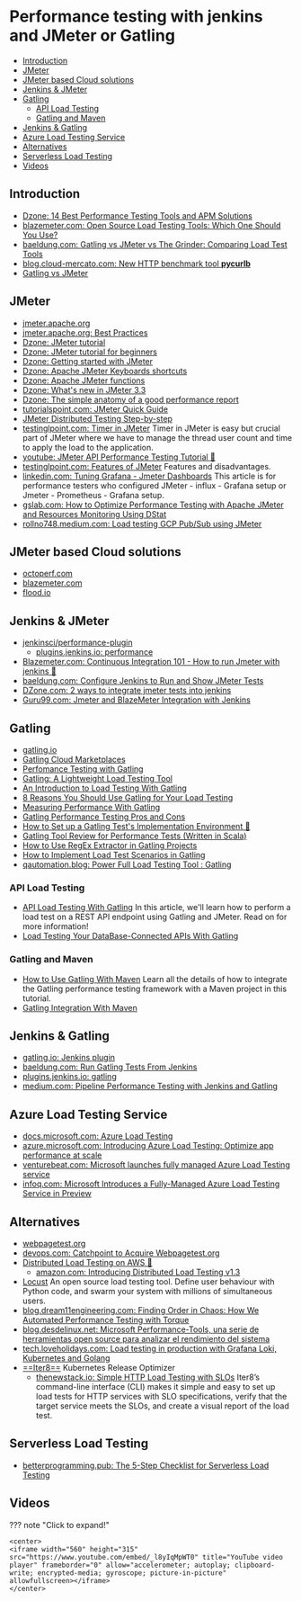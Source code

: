 # Performance testing with jenkins and JMeter or Gatling
- [Introduction](#introduction)
- [JMeter](#jmeter)
- [JMeter based Cloud solutions](#jmeter-based-cloud-solutions)
- [Jenkins & JMeter](#jenkins--jmeter)
- [Gatling](#gatling)
	- [API Load Testing](#api-load-testing)
	- [Gatling and Maven](#gatling-and-maven)
- [Jenkins & Gatling](#jenkins--gatling)
- [Azure Load Testing Service](#azure-load-testing-service)
- [Alternatives](#alternatives)
- [Serverless Load Testing](#serverless-load-testing)
- [Videos](#videos)

## Introduction
* [Dzone: 14 Best Performance Testing Tools and APM Solutions](https://dzone.com/articles/14-best-performance-testing-tools-and-apm-solution)
* [blazemeter.com: Open Source Load Testing Tools: Which One Should You Use?](https://www.blazemeter.com/blog/open-source-load-testing-tools-which-one-should-you-use)
* [baeldung.com: Gatling vs JMeter vs The Grinder: Comparing Load Test Tools](https://www.baeldung.com/gatling-jmeter-grinder-comparison)
* [blog.cloud-mercato.com: New HTTP benchmark tool **pycurlb**](https://blog.cloud-mercato.com/new-http-benchmark-tool-pycurlb/)
* [Gatling vs JMeter](https://dzone.com/articles/gatling-vs-jmeter)

## JMeter
* [jmeter.apache.org](https://jmeter.apache.org/)
* [jmeter.apache.org: Best Practices](https://jmeter.apache.org/usermanual/best-practices.html)
* [Dzone: JMeter tutorial](https://dzone.com/articles/jmeter-tutorial-1)
* [Dzone: JMeter tutorial for beginners](https://dzone.com/articles/jmeter-tutorial-for-beginners-jmeter-load-testing)
* [Dzone: Getting started with JMeter](https://dzone.com/articles/getting-started-with-jmeter-a-basic-tutorial)
* [Dzone: Apache JMeter Keyboards shortcuts](https://dzone.com/articles/apache-jmeter-keyboard-shortcuts)
* [Dzone: Apache JMeter functions](https://dzone.com/articles/apache-jmeter-functions-an-introduction)
* [Dzone: What's new in JMeter 3.3](https://dzone.com/articles/whats-new-in-jmeter-33)
* [Dzone: The simple anatomy of a good performance report](https://dzone.com/articles/the-simple-anatomy-of-a-good-performance-report)
* [tutorialspoint.com: JMeter Quick Guide](https://www.tutorialspoint.com/jmeter/pdf/jmeter_quick_guide.pdf)
* [JMeter Distributed Testing Step-by-step](https://venkatmatta.files.wordpress.com/2016/03/jmeter_distributed_testing_step_by_step.pdf)
* [testinglpoint.com: Timer in JMeter](https://www.testinglpoint.com/timer/) Timer in JMeter is easy but crucial part of JMeter where we have to manage the thread user count and time to apply the load to the application.
* [youtube: JMeter API Performance Testing Tutorial 🌟](https://www.youtube.com/watch?v=8r5LYzUIepo)
* [testinglpoint.com: Features of JMeter](https://www.testinglpoint.com/features-of-jmeter/) Features and disadvantages.
* [linkedin.com: Tuning Grafana - Jmeter Dashboards](https://www.linkedin.com/pulse/tuning-grafana-jmeter-dashboards-ezhil-arasu/) This article is for performance testers who configured JMeter - influx - Grafana setup or Jmeter - Prometheus - Grafana setup.
* [gslab.com: How to Optimize Performance Testing with Apache JMeter and Resources Monitoring Using DStat](https://www.gslab.com/blogs/performance-testing-with-Apache-JMeter)
* [rollno748.medium.com: Load testing GCP Pub/Sub using JMeter](https://rollno748.medium.com/load-testing-gcp-pub-sub-using-jmeter-9eff79440beb)

## JMeter based Cloud solutions
* [octoperf.com](https://octoperf.com/)
* [blazemeter.com](https://www.blazemeter.com/)
* [flood.io](https://flood.io/)

## Jenkins & JMeter
* [jenkinsci/performance-plugin](https://github.com/jenkinsci/performance-plugin)
    * [plugins.jenkins.io: performance](https://plugins.jenkins.io/performance/)
* [Blazemeter.com: Continuous Integration 101 - How to run Jmeter with jenkins 🌟](https://www.blazemeter.com/blog/continuous-integration-101-how-run-jmeter-jenkins) 
* [baeldung.com: Configure Jenkins to Run and Show JMeter Tests](https://www.baeldung.com/jenkins-and-jmeter)
* [DZone.com: 2 ways to integrate jmeter tests into jenkins](https://dzone.com/articles/2-ways-to-integrate-jmeter-tests-into-jenkins)
* [Guru99.com: Jmeter and BlazeMeter Integration with Jenkins](https://www.guru99.com/jenkins-jmeter-blazemeter.html)

## Gatling
* [gatling.io](https://gatling.io/)
* [Gatling Cloud Marketplaces](https://gatling.io/gatling-frontline/cloud-marketplaces/)
* [Perfomance Testing with Gatling](https://dzone.com/articles/perfomance-testing-with-gatling) 
* [Gatling: A Lightweight Load Testing Tool](https://dzone.com/articles/gatling-light-weight-load-testing-tool) 
* [An Introduction to Load Testing With Gatling](https://dzone.com/articles/gatling-gun-is-now-a-prospecting-tool-for-testers)
* [8 Reasons You Should Use Gatling for Your Load Testing](https://dzone.com/articles/8-reasons-you-should-use-gatling-for-your-load-tes)
* [Measuring Performance With Gatling](https://dzone.com/articles/let-measure-performance-with-gatling)
* [Gatling Performance Testing Pros and Cons](https://dzone.com/articles/gatling-performance-testing-pros-and-cons)
* [How to Set up a Gatling Test's Implementation Environment 🌟](https://dzone.com/articles/how-to-set-up-a-gatling-tests-implementation-envir)
* [Gatling Tool Review for Performance Tests (Written in Scala)](https://dzone.com/articles/gatling-tool-review-for-performance-tests-written)
* [How to Use RegEx Extractor in Gatling Projects](https://dzone.com/articles/how-to-use-regex-extractor-in-gatling-projects)
* [How to Implement Load Test Scenarios in Gatling](https://dzone.com/articles/how-to-implement-load-test-scenarios-in-gatling)
* [qautomation.blog: Power Full Load Testing Tool : Gatling](https://qautomation.blog/2019/05/03/power-full-load-testing-tool-gatling/)

### API Load Testing
* [API Load Testing With Gatling](https://dzone.com/articles/api-load-testing-with-gatling) In this article, we'll learn how to perform a load test on a REST API endpoint using Gatling and JMeter. Read on for more information!
* [Load Testing Your DataBase-Connected APIs With Gatling](https://dzone.com/articles/load-testing-your-database-connected-apis-with-gat)

### Gatling and Maven
* [How to Use Gatling With Maven](https://dzone.com/articles/how-to-use-gatling-with-maven) Learn all the details of how to integrate the Gatling performance testing framework with a Maven project in this tutorial.
* [Gatling Integration With Maven](https://dzone.com/articles/gatling-integration-with-maven)

## Jenkins & Gatling
* [gatling.io: Jenkins plugin](https://gatling.io/docs/current/extensions/jenkins_plugin/)
* [baeldung.com: Run Gatling Tests From Jenkins](https://www.baeldung.com/jenkins-run-gatling-tests)
* [plugins.jenkins.io: gatling](https://plugins.jenkins.io/gatling/)
* [medium.com: Pipeline Performance Testing with Jenkins and Gatling](https://medium.com/thepeg/pipeline-performance-testing-with-jenkins-and-gatling-b7b762274680)

## Azure Load Testing Service
- [docs.microsoft.com: Azure Load Testing](https://docs.microsoft.com/azure/load-testing/)
- [azure.microsoft.com: Introducing Azure Load Testing: Optimize app performance at scale](https://azure.microsoft.com/en-us/blog/introducing-azure-load-testing-optimize-app-performance-at-scale/)
- [venturebeat.com: Microsoft launches fully managed Azure Load Testing service](https://venturebeat.com/2021/11/30/microsoft-launches-fully-managed-azure-load-testing-service/)
- [infoq.com: Microsoft Introduces a Fully-Managed Azure Load Testing Service in Preview](https://www.infoq.com/news/2021/12/azure-load-testing-preview/)

## Alternatives
* [webpagetest.org](https://webpagetest.org/)
* [devops.com: Catchpoint to Acquire Webpagetest.org](https://devops.com/catchpoint-to-acquire-webpagetest-org/)
* [Distributed Load Testing on AWS 🌟](https://aws.amazon.com/solutions/implementations/distributed-load-testing-on-aws/)
	* [amazon.com: Introducing Distributed Load Testing v1.3](https://aws.amazon.com/about-aws/whats-new/2021/05/introducing-distributed-load-testing-v1-3/)
* [Locust](https://locust.io/) An open source load testing tool. Define user behaviour with Python code, and swarm your system with millions of simultaneous users.
* [blog.dream11engineering.com: Finding Order in Chaos: How We Automated Performance Testing with Torque](https://blog.dream11engineering.com/finding-order-in-chaos-how-we-automated-performance-testing-with-torque-6eb63706fcea)
* [blog.desdelinux.net: Microsoft Performance-Tools, una serie de herramientas open source para analizar el rendimiento del sistema](https://blog.desdelinux.net/microsoft-performance-tools-una-serie-de-herramientas-open-source-para-analizar-el-rendimiento-del-sistema/)
* [tech.loveholidays.com: Load testing in production with Grafana Loki, Kubernetes and Golang](https://tech.loveholidays.com/load-testing-in-production-with-grafana-loki-kubernetes-and-golang-1699554d2aa3)
* [==Iter8==](https://iter8.tools/) Kubernetes Release Optimizer
	* [thenewstack.io: Simple HTTP Load Testing with SLOs](https://thenewstack.io/simple-http-load-testing-with-slos/) Iter8’s command-line interface (CLI) makes it simple and easy to set up load tests for HTTP services with SLO specifications, verify that the target service meets the SLOs, and create a visual report of the load test.

## Serverless Load Testing
- [betterprogramming.pub: The 5-Step Checklist for Serverless Load Testing](https://betterprogramming.pub/the-5-step-checklist-for-serverless-load-testing-346f4a60841d)

## Videos
??? note "Click to expand!"

	<center>
	<iframe width="560" height="315" src="https://www.youtube.com/embed/_l8yIqMpWT0" title="YouTube video player" frameborder="0" allow="accelerometer; autoplay; clipboard-write; encrypted-media; gyroscope; picture-in-picture" allowfullscreen></iframe>
	</center>
